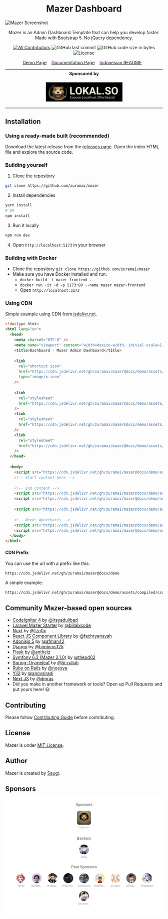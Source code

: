 <h1 align="center">Mazer Dashboard</h1>

![Mazer Screenshot](https://user-images.githubusercontent.com/45036724/167523601-9d20fb17-1989-488f-b619-cb53c0db8898.png)

<p align="center">Mazer is an Admin Dashboard Template that can help you develop faster. Made with Bootstrap 5. No jQuery dependency.</p>
<div align="center">

[![All Contributors](https://img.shields.io/github/contributors/zuramai/mazer)](https://github.com/zuramai/mazer/graphs/contributors)
![GitHub last commit](https://img.shields.io/github/last-commit/zuramai/mazer.svg)
![GitHub code size in bytes](https://img.shields.io/github/languages/code-size/zuramai/mazer)
[![License](https://img.shields.io/github/license/zuramai/mazer.svg)](LICENSE)

</div>

<p align="center">
	<a href="http://zuramai.github.io/mazer/demo">Demo Page</a>&nbsp;&nbsp;&nbsp;
	<a href="http://zuramai.github.io/mazer/docs">Documentation Page</a>&nbsp;&nbsp;&nbsp;
	<a href="https://github.com/zuramai/mazer/blob/main/README_INDONESIAN.md">Indonesian README</a>&nbsp;&nbsp;&nbsp;
</p>

<table>
	<tr>
		<th>Sponsored by</th>
	</tr>
	<tr>
		<td>
		<p align="center">
			<a href="https://lokal.so/?ref=zuramai">
				<img src="https://github.com/zuramai/zuramai/blob/master/sponsors/lokalso.png?raw=true"  width="50%">
			</a>
		</p>	
		</td>
	</tr>
</table>

## Installation

### Using a ready-made built (recommended)

Download the latest release from the [releases page](https://github.com/zuramai/mazer/releases 'releases page').
Open the index HTML file and explore the source code.

### Building yourself

1. Clone the repository

```sh
git clone https://github.com/zuramai/mazer
```

2. Install dependencies

```sh
yarn install
# OR
npm install
```

3. Run it locally

```sh
npm run dev
```

4. Open `http://localhost:5173` in your browser

### Building with Docker

- Clone the repository `git clone https://github.com/zuramai/mazer`
- Make sure you have Docker installed and run:
  - `docker build -t mazer-frontend .`
  - `docker run -it -d -p 5173:80 --name mazer mazer-frontend`
  - Open `http://localhost:5173`

### Using CDN

Simple example using CDN from [jsdelivr.net](https://www.jsdelivr.com/).

```html
<!doctype html>
<html lang="en">
  <head>
    <meta charset="UTF-8" />
    <meta name="viewport" content="width=device-width, initial-scale=1.0" />
    <title>Dashboard - Mazer Admin Dashboard</title>

    <link
      rel="shortcut icon"
      href="https://cdn.jsdelivr.net/gh/zuramai/mazer@docs/demo/assets/compiled/svg/favicon.svg"
      type="image/x-icon"
    />

    <link
      rel="stylesheet"
      href="https://cdn.jsdelivr.net/gh/zuramai/mazer@docs/demo/assets/compiled/css/app.css"
    />
    <link
      rel="stylesheet"
      href="https://cdn.jsdelivr.net/gh/zuramai/mazer@docs/demo/assets/compiled/css/app-dark.css"
    />
    <link
      rel="stylesheet"
      href="https://cdn.jsdelivr.net/gh/zuramai/mazer@docs/demo/assets/compiled/css/iconly.css"
    />
  </head>

  <body>
    <script src="https://cdn.jsdelivr.net/gh/zuramai/mazer@docs/demo/assets/static/js/initTheme.js"></script>
    <!-- Start content here -->

    <!-- End content -->
    <script src="https://cdn.jsdelivr.net/gh/zuramai/mazer@docs/demo/assets/static/js/components/dark.js"></script>
    <script src="https://cdn.jsdelivr.net/gh/zuramai/mazer@docs/demo/assets/extensions/perfect-scrollbar/perfect-scrollbar.min.js"></script>

    <script src="https://cdn.jsdelivr.net/gh/zuramai/mazer@docs/demo/assets/compiled/js/app.js"></script>

    <!-- Need: Apexcharts -->
    <script src="https://cdn.jsdelivr.net/gh/zuramai/mazer@docs/demo/assets/extensions/apexcharts/apexcharts.min.js"></script>
    <script src="https://cdn.jsdelivr.net/gh/zuramai/mazer@docs/demo/assets/static/js/pages/dashboard.js"></script>
  </body>
</html>
```

#### CDN Prefix

You can use the url with a prefix like this:

```
https://cdn.jsdelivr.net/gh/zuramai/mazer@docs/demo
```

A simple example:

```
https://cdn.jsdelivr.net/gh/zuramai/mazer@docs/demo/assets/compiled/css/app.css
```

## Community Mazer-based open sources

- [CodeIgniter 4](https://github.com/irsyadulibad/mazer-codeigniter) by [@irsyadulibad](https://github.com/irsyadulibad)
- [Laravel Mazer Starter](https://github.com/billalxcode/laravel-mazer-starter) by [@billalxcode](https://github.com/billalxcode)
- [Nuxt](https://github.com/fzn0x/mazer-nuxt) by [@fzn0x](https://github.com/fzn0x)
- [React JS Component Library](https://github.com/fachryansyah/react-mazer-ui) by [@fachryansyah](https://github.com/fachryansyah/)
- [Adonisjs 5](https://github.com/afman42/mazer-adonisjs) by [@afman42](https://github.com/afman42/)
- [Django](https://github.com/bimbims125/mazer-django) by [@bimbims125](https://github.com/bimbims125/)
- [Flask](https://github.com/antheiz/mazer-flask) by [@antheiz](https://github.com/antheiz/)
- [Symfony 6.3 (Mazer 2.1.0)](https://github.com/TheoD02/mazer-symfony-6.3/tree/mazer-2.1.0) by [@theod02](ttps://github.com/TheoD02)
- [Spring-Thymeleaf](https://github.com/deyhay-enterprise/spring-project-mazer-template) by [@hi-rullah](https://github.com/hi-rullah)
- [Ruby on Rails](https://github.com/noesya/mazer-rails) by [@noesya](https://github.com/noesya)
- [Yii2](https://github.com/anovsiradj/yii2-theme-mazer) by [@anovsiradj](https://github.com/anovsiradj)
- [Next JS](https://github.com/dipras/next-mazer) by [@dipras](https://github.com/dipras)
- Did you make in another framework or tools? Open up Pull Requests and put yours here! 😃

## Contributing

Please follow [Contributing Guide](./CONTRIBUTING.md) before contributing.

## License

Mazer is under [MIT License](./LICENSE).

## Author

Mazer is created by <a href="https://saugi.me">Saugi</a>.

## Sponsors

![zuramai's sponsors](https://raw.githubusercontent.com/zuramai/static/main/sponsors.svg)
